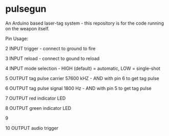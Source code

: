 # pulsegun
An Arduino based laser-tag system - this repository is for the code running on the weapon itself. 

Pin Usage:

2   INPUT   trigger - connect to ground to fire

3   INPUT   reload  - connect to gound to reload

4   INPUT   mode selection - HIGH (default) = automatic, LOW = single-shot

5   OUTPUT tag pulse carrier 57600 kHZ - AND with pin 6 to get tag pulse

6   OUTPUT tag pulse signal 1800 Hz - AND with pin 5 to get tag pulse

7   OUTPUT red indicator LED

8   OUTPUT green indicator LED

9   

10  OUTPUT audio trigger
